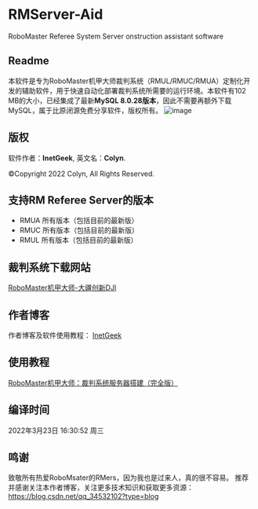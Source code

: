# RMServer-Aid
RoboMaster Referee System Server onstruction assistant software

## Readme
本软件是专为RoboMaster机甲大师裁判系统（RMUL/RMUC/RMUA）定制化开发的辅助软件，用于快速自动化部署裁判系统所需要的运行环境。本软件有102 MB的大小，已经集成了最新**MySQL 8.0.28版本**，因此不需要再额外下载MySQL，属于比原闭源免费分享软件，版权所有。
![image](https://rm-static.djicdn.com/tem/70482/Icon-Champion-UM-1024.png)

## 版权
软件作者：**InetGeek**, 英文名：**Colyn**.

©Copyright 2022 Colyn, All Rights Reserved.

## 支持RM Referee Server的版本
- RMUA 所有版本（包括目前的最新版）
- RMUC 所有版本（包括目前的最新版）
- RMUL 所有版本（包括目前的最新版）

## 裁判系统下载网站
[RoboMaster机甲大师-大疆创新DJI](https://www.robomaster.com/zh-CN/products/components/referee?djifrom=nav)

## 作者博客
作者博客及软件使用教程：
[InetGeek](https://blog.csdn.net/qq_34532102?type=blog)
## 使用教程
[RoboMaster机甲大师：裁判系统服务器搭建（完全版）](https://blog.csdn.net/qq_34532102/article/details/114552566?spm=1001.2014.3001.5502)

## 编译时间
2022年3月23日 16:30:52 周三

## 鸣谢
致敬所有热爱RoboMsater的RMers，因为我也是过来人，真的很不容易。
推荐并感谢关注本作者博客，关注更多技术知识和获取更多资源：
https://blog.csdn.net/qq_34532102?type=blog
